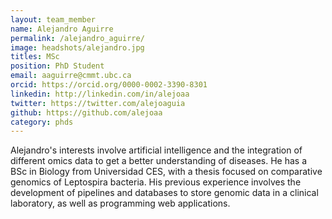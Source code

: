 ```yaml
---
layout: team_member
name: Alejandro Aguirre
permalink: /alejandro_aguirre/
image: headshots/alejandro.jpg
titles: MSc
position: PhD Student
email: aaguirre@cmmt.ubc.ca
orcid: https://orcid.org/0000-0002-3390-8301
linkedin: http://linkedin.com/in/alejoaa
twitter: https://twitter.com/alejoaguia
github: https://github.com/alejoaa
category: phds
---
```

Alejandro's interests involve artificial intelligence and the integration of different omics data to get a better understanding of diseases. He has a BSc in Biology from Universidad CES, with a thesis focused on comparative genomics of Leptospira bacteria. His previous experience involves the development of pipelines and databases to store genomic data in a clinical laboratory, as well as programming web applications.